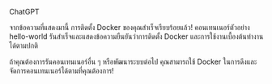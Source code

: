 ChatGPT

จากข้อความที่แสดงมานี้ การติดตั้ง Docker ของคุณสำเร็จเรียบร้อยแล้ว! คอนเทนเนอร์ตัวอย่าง hello-world รันสำเร็จและแสดงข้อความยืนยันว่าการติดตั้ง Docker และการใช้งานเบื้องต้นทำงานได้ตามปกติ

ถ้าคุณต้องการรันคอนเทนเนอร์อื่น ๆ หรือพัฒนาระบบต่อไป คุณสามารถใช้ Docker ในการดึงและจัดการคอนเทนเนอร์ได้ตามที่คุณต้องการ!
